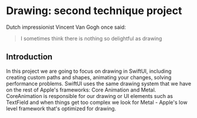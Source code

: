 # Drawing: second technique project

Dutch impressionist Vincent Van Gogh once said:

> I sometimes think there is nothing so delightful as drawing

## Introduction

In this project we are going to focus on drawing in SwiftUI, including creating custom paths and shapes, animating your changes, solving performance problems. SwiftUI uses the same drawing system that we have on the rest of Apple's frameworks: Core Animation and Metal. CoreAnimation is responsible for our drawing or UI elements such as TextField and when things get too complex we look for Metal - Apple's low level  framework that's optimized for drawing.

